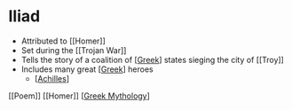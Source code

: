 # Iliad

- Attributed to [[Homer]]
- Set during the [[Trojan War]]
- Tells the story of a coalition of [[Greek]] states sieging the city of [[Troy]]
- Includes many great [[Greek]] heroes
  - [[Achilles]]

[[Poem]] [[Homer]] [[Greek Mythology]]

[//begin]: # "Autogenerated link references for markdown compatibility"
[Greek]: greek "Greek"
[Achilles]: achilles "Achilles"
[Greek Mythology]: greek-mythology "Greek Mythology"
[//end]: # "Autogenerated link references"